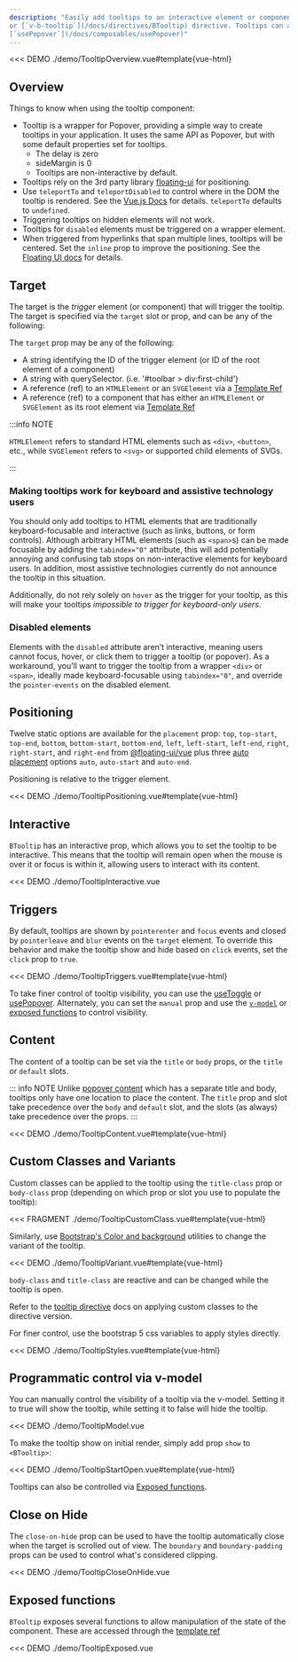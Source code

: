 ```yaml
---
description: "Easily add tooltips to an interactive element or component via the `<BTooltip>` component
or [`v-b-tooltip`](/docs/directives/BTooltip) directive. Tooltips can also be created and programmatically controlled via the composable
[`usePopover`](/docs/composables/usePopover)"
---
```


<<< DEMO ./demo/TooltipOverview.vue#template{vue-html}

## Overview

Things to know when using the tooltip component:

- Tooltip is a wrapper for Popover, providing a simple way to create tooltips in your application. It uses the same API as Popover, but with some default properties set for tooltips.
  - The delay is zero
  - sideMargin is 0
  - Tooltips are non-interactive by default.
- Tooltips rely on the 3rd party library [floating-ui](https://floating-ui.com/) for positioning.
- Use `teleportTo` and `teleportDisabled` to control where in the DOM the tooltip is rendered. See the [Vue.js Docs](https://vuejs.org/guide/built-ins/teleport.html) for details. `teleportTo` defaults to `undefined`.
- Triggering tooltips on hidden elements will not work.
- Tooltips for `disabled` elements must be triggered on a wrapper element.
- When triggered from hyperlinks that span multiple lines, tooltips will be centered. Set the `inline` prop to improve the positioning. See the [Floating UI docs](https://floating-ui.com/docs/inline) for details.

## Target

The target is the _trigger_ element (or component) that will trigger the tooltip. The target is
specified via the `target` slot or prop, and can be any of the following:

The `target` prop may be any of the following:

- A string identifying the ID of the trigger element (or ID of the root element of a component)
- A string with querySelector. (i.e. '#toolbar > div:first-child')
- A reference (ref) to an `HTMLElement` or an `SVGElement` via a [Template Ref](https://vuejs.org/guide/essentials/template-refs.html)
- A reference (ref) to a component that has either an `HTMLElement` or `SVGElement` as its root
  element via [Template Ref](https://vuejs.org/guide/essentials/template-refs.html)

:::info NOTE

`HTMLElement` refers to standard HTML elements such as `<div>`, `<button>`, etc., while `SVGElement`
refers to `<svg>` or supported child elements of SVGs.

:::

### Making tooltips work for keyboard and assistive technology users

You should only add tooltips to HTML elements that are traditionally keyboard-focusable and
interactive (such as links, buttons, or form controls). Although arbitrary HTML elements (such as
`<span>`s) can be made focusable by adding the `tabindex="0"` attribute, this will add potentially
annoying and confusing tab stops on non-interactive elements for keyboard users. In addition, most
assistive technologies currently do not announce the tooltip in this situation.

Additionally, do not rely solely on `hover` as the trigger for your tooltip, as this will make your
tooltips _impossible to trigger for keyboard-only users_.

### Disabled elements

Elements with the `disabled` attribute aren’t interactive, meaning users cannot focus, hover, or
click them to trigger a tooltip (or popover). As a workaround, you’ll want to trigger the tooltip
from a wrapper `<div>` or `<span>`, ideally made keyboard-focusable using `tabindex="0"`, and
override the `pointer-events` on the disabled element.

## Positioning

Twelve static options are available for the `placement` prop: `top`, `top-start`, `top-end`,
`bottom`, `bottom-start`, `bottom-end`, `left`, `left-start`, `left-end`, `right`, `right-start`, and `right-end` from
[@floating-ui/vue](https://floating-ui.com/) plus three [auto placement](https://floating-ui.com/docs/autoplacement)
options `auto`, `auto-start` and `auto-end`.

Positioning is relative to the trigger element.

<<< DEMO ./demo/TooltipPositioning.vue#template{vue-html}

## Interactive

`BTooltip` has an interactive prop, which allows you to set the tooltip to be interactive. This means that the tooltip will remain open when the mouse is over it or focus is within it, allowing users to interact with its content.

<<< DEMO ./demo/TooltipInteractive.vue

## Triggers

By default, tooltips are shown by `pointerenter` and `focus` events and closed by `pointerleave` and `blur` events
on the `target` element. To override this behavior and make the tooltip show and hide based
on `click` events, set the `click` prop to `true`.

<<< DEMO ./demo/TooltipTriggers.vue#template{vue-html}

To take finer control of tooltip visibility, you can use the [useToggle](/docs/composables/useToggle) or
[usePopover](/docs/composables/usePopover). Alternately, you can set the `manual` prop
and use the [`v-model`](#programmatic-control-via-v-model) or
[exposed functions](#exposed-functions) to control visibility.

## Content

The content of a tooltip can be set via the `title` or `body` props, or the `title`
or `default` slots.

::: info NOTE
Unlike [popover content](/docs/components/popover#content) which has a separate title and body, tooltips only
have one location to place the content. The `title` prop and slot take precedence over the `body` and `default`
slot, and the slots (as always) take precedence over the props.
:::

<<< DEMO ./demo/TooltipContent.vue#template{vue-html}

## Custom Classes and Variants

Custom classes can be applied to the tooltip using the `title-class` prop or `body-class` prop
(depending on which prop or slot you use to populate the tooltip):

<<< FRAGMENT ./demo/TooltipCustomClass.vue#template{vue-html}

Similarly, use [Bootstrap's Color and background](https://getbootstrap.com/docs/5.3/helpers/color-background/)
utilities to change the variant of the tooltip.

<<< DEMO ./demo/TooltipVariant.vue#template{vue-html}

`body-class` and `title-class` are reactive and can be changed while the tooltip is open.

Refer to the [tooltip directive](/docs/directives/BTooltip) docs on applying custom
classes to the directive version.

For finer control, use the bootstrap 5 css variables to apply styles directly.

<<< DEMO ./demo/TooltipStyles.vue#template{vue-html}

## Programmatic control via v-model

You can manually control the visibility of a tooltip via the v-model. Setting it to true will show the tooltip,
while setting it to false will hide the tooltip.

<<< DEMO ./demo/TooltipModel.vue

To make the tooltip show on initial render, simply add prop `show` to `<BTooltip>`:

<<< DEMO ./demo/TooltipStartOpen.vue#template{vue-html}

Tooltips can also be controlled via [Exposed functions](#exposed-functions).

## Close on Hide

The `close-on-hide` prop can be used to have the tooltip automatically close
when the target is scrolled out of view. The `boundary` and `boundary-padding`
props can be used to control what's considered clipping.

<<< DEMO ./demo/TooltipCloseOnHide.vue

## Exposed functions

`BTooltip` exposes several functions to allow manipulation of the state of the component.
These are accessed through the [template ref](https://vuejs.org/guide/essentials/template-refs.html#template-refs)

<<< DEMO ./demo/TooltipExposed.vue

<ComponentReference :data="data" />

<script setup lang="ts">
import {data} from '../../data/components/tooltip.data'
</script>
